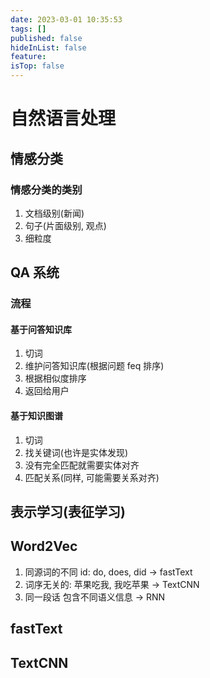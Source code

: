 ```yaml
---
date: 2023-03-01 10:35:53
tags: []
published: false
hideInList: false
feature:
isTop: false
---
```


# 自然语言处理

## 情感分类

### 情感分类的类别

1. 文档级别(新闻)
2. 句子(片面级别, 观点)
3. 细粒度

## QA 系统

### 流程

#### 基于问答知识库

1. 切词
2. 维护问答知识库(根据问题 feq 排序)
3. 根据相似度排序
4. 返回给用户

#### 基于知识图谱

1. 切词
2. 找关键词(也许是实体发现)
3. 没有完全匹配就需要实体对齐
4. 匹配关系(同样, 可能需要关系对齐)

## 表示学习(表征学习)

## Word2Vec

1. 同源词的不同 id: do, does, did -> fastText
2. 词序无关的: 苹果吃我, 我吃苹果 -> TextCNN
3. 同一段话 包含不同语义信息 -> RNN

## fastText

## TextCNN
